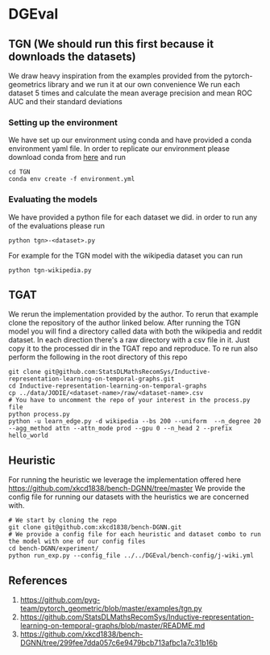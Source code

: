 # DGEval
## TGN (We should run this first because it downloads the datasets)
We draw heavy inspiration from the examples provided from the pytorch-geometrics library and we run it at our own convenience 
We run each dataset 5 times and calculate the mean average precision and mean ROC AUC and their standard deviations
### Setting up the environment
We have set up our environment using conda and have provided a conda environment yaml file. 
In order to replicate our environment please download conda from [here](https://conda.io/projects/conda/en/latest/user-guide/install/linux.html) and run 
```
cd TGN
conda env create -f environment.yml
```
### Evaluating the models
We have provided a python file for each dataset we did. in order to run any of the evaluations please run 
```
python tgn>-<dataset>.py
```
For example for the TGN model with the wikipedia dataset you can run 
```
python tgn-wikipedia.py
```

## TGAT 
We rerun the implementation provided by the author. To rerun that example clone the repository of the author linked below.
After running the TGN model you will find a directory called data with both the wikipedia and reddit dataset. In each direction there's a raw directory with a csv file in it. Just copy it to the processed dir in the TGAT repo and reproduce. 
To re run also perform the following in the root directory of this repo
```
git clone git@github.com:StatsDLMathsRecomSys/Inductive-representation-learning-on-temporal-graphs.git
cd Inductive-representation-learning-on-temporal-graphs
cp ../data/JODIE/<dataset-name>/raw/<dataset-name>.csv
# You have to uncomment the repo of your interest in the process.py file
python process.py 
python -u learn_edge.py -d wikipedia --bs 200 --uniform  --n_degree 20 --agg_method attn --attn_mode prod --gpu 0 --n_head 2 --prefix hello_world
```

## Heuristic 
For running the heuristic we leverage the implementation offered here https://github.com/xkcd1838/bench-DGNN/tree/master
We provide the config file for running our datasets with the heuristics we are concerned with.
```
# We start by cloning the repo
git clone git@github.com:xkcd1838/bench-DGNN.git
# We provide a config file for each heuristic and dataset combo to run the model with one of our config files
cd bench-DGNN/experiment/
python run_exp.py --config_file ../../DGEval/bench-config/j-wiki.yml
```

## References
1. https://github.com/pyg-team/pytorch_geometric/blob/master/examples/tgn.py
2. https://github.com/StatsDLMathsRecomSys/Inductive-representation-learning-on-temporal-graphs/blob/master/README.md
3. https://github.com/xkcd1838/bench-DGNN/tree/299fee7dda057c6e9479bcb713afbc1a7c31b16b
